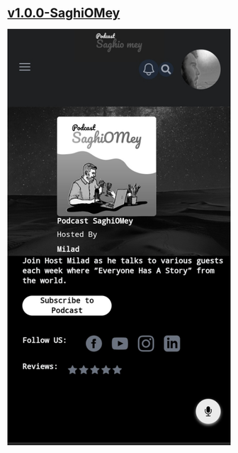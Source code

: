 # [v1.0.0-SaghiOMey](https://v1-0-0-saghiomey.netlify.app)

[![v1.0.0-saghiomey](https://raw.githubusercontent.com/SaghiOMey/v1.0.0-saghiomey/master/public/v1.0.0%5B1%5D.jpg "v1.0.0-saghiomey")](https://v1-0-0-saghiomey.netlify.app/)
